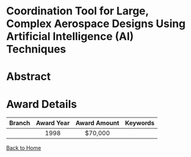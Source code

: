 
Coordination Tool for Large, Complex Aerospace Designs Using Artificial Intelligence (AI) Techniques
====================================================================================================

# Abstract


  

# Award Details

|Branch|Award Year|Award Amount|Keywords|
| :---: | :---: | :---: | :---: |
||1998|$70,000||
  
  


[Back to Home](https://github.com/chrischow/dod_sbir_awards/CC/#882)